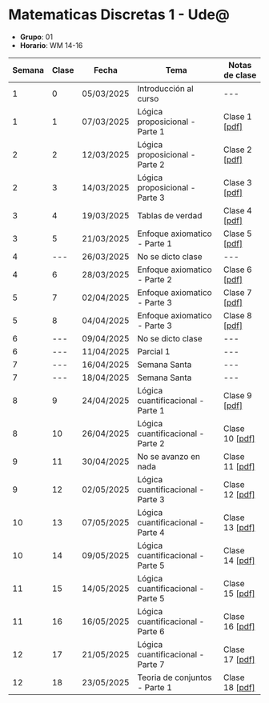 # Matematicas Discretas 1 - Ude@

* **Grupo**: 01
* **Horario**: WM 14-16


| Semana | Clase | Fecha           | Tema                               | Notas de clase                            |
|--------|-------|-----------------|------------------------------------|-------------------------------------------|
| 1      | 0     | 05/03/2025      | Introducción al curso              | ---                                       |
| 1      | 1     | 07/03/2025      | Lógica proposicional - Parte 1     | Clase 1 [[pdf]](clase1_07-03-2025.pdf)    |
| 2      | 2     | 12/03/2025      | Lógica proposicional - Parte 2     | Clase 2 [[pdf]](clase2_12-03-2025.pdf)    |
| 2      | 3     | 14/03/2025      | Lógica proposicional - Parte 3     | Clase 3 [[pdf]](clase3_14-03-2025.pdf)    |
| 3      | 4     | 19/03/2025      | Tablas de verdad                   | Clase 4 [[pdf]](clase4_19-03-2025.pdf)    |
| 3      | 5     | 21/03/2025      | Enfoque axiomatico - Parte 1       | Clase 5 [[pdf]](clase5_21-03-2025.pdf)    |
| 4      | ---   | 26/03/2025      | No se dicto clase                  | ---                                       |
| 4      | 6     | 28/03/2025      | Enfoque axiomatico - Parte 2       | Clase 6  [[pdf]](clase6_28-03-2025.pdf)   |
| 5      | 7     | 02/04/2025      | Enfoque axiomatico - Parte 3       | Clase 7  [[pdf]](clase7_02-04-2025.pdf)   |
| 5      | 8     | 04/04/2025      | Enfoque axiomatico - Parte 3       | Clase 8  [[pdf]](clase8_04-04-2025.pdf)   |
| 6      | ---   | 09/04/2025      | No se dicto clase                  | ---                                       |
| 6      | ---   | 11/04/2025      | Parcial 1                          | ---                                       |
| 7      | ---   | 16/04/2025      | Semana Santa                       | ---                                       |
| 7      | ---   | 18/04/2025      | Semana Santa                       | ---                                       |
| 8      | 9     | 24/04/2025      | Lógica cuantificacional - Parte 1  | Clase 9  [[pdf]](clase9_23-04-2025.pdf)   |
| 8      | 10    | 26/04/2025      | Lógica cuantificacional - Parte 2  | Clase 10  [[pdf]](clase10_25-04-2025.pdf) |
| 9      | 11    | 30/04/2025      | No se avanzo en nada               | Clase 11  [[pdf]](clase11_30-04-2025.pdf) |
| 9      | 12    | 02/05/2025      | Lógica cuantificacional - Parte 3  | Clase 12  [[pdf]](clase12_02-05-2025.pdf) |
| 10     | 13    | 07/05/2025      | Lógica cuantificacional - Parte 4  | Clase 13  [[pdf]](clase13_07-05-2025.pdf) |
| 10     | 14    | 09/05/2025      | Lógica cuantificacional - Parte 5  | Clase 14  [[pdf]](clase14_09-05-2025.pdf) |
| 11     | 15    | 14/05/2025      | Lógica cuantificacional - Parte 5  | Clase 15  [[pdf]](clase15_14-05-2025.pdf) |
| 11     | 16    | 16/05/2025      | Lógica cuantificacional - Parte 6  | Clase 16  [[pdf]](clase16_16-05-2025.pdf) |
| 12     | 17    | 21/05/2025      | Lógica cuantificacional - Parte 7  | Clase 17  [[pdf]](clase17_21-05-2025.pdf) |
| 12     | 18    | 23/05/2025      | Teoria de conjuntos - Parte 1      | Clase 18 [[pdf]](clase18_22-05-2025.pdf)  |

